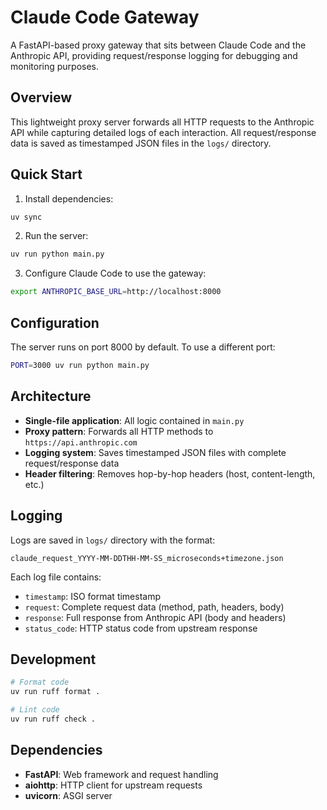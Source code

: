 # Claude Code Gateway

A FastAPI-based proxy gateway that sits between Claude Code and the Anthropic API, providing request/response logging for debugging and monitoring purposes.

## Overview

This lightweight proxy server forwards all HTTP requests to the Anthropic API while capturing detailed logs of each interaction. All request/response data is saved as timestamped JSON files in the `logs/` directory.

## Quick Start

1. Install dependencies:
```bash
uv sync
```

2. Run the server:
```bash
uv run python main.py
```

3. Configure Claude Code to use the gateway:
```bash
export ANTHROPIC_BASE_URL=http://localhost:8000
```

## Configuration

The server runs on port 8000 by default. To use a different port:
```bash
PORT=3000 uv run python main.py
```

## Architecture

- **Single-file application**: All logic contained in `main.py`
- **Proxy pattern**: Forwards all HTTP methods to `https://api.anthropic.com`
- **Logging system**: Saves timestamped JSON files with complete request/response data
- **Header filtering**: Removes hop-by-hop headers (host, content-length, etc.)

## Logging

Logs are saved in `logs/` directory with the format:
```
claude_request_YYYY-MM-DDTHH-MM-SS_microseconds+timezone.json
```

Each log file contains:
- `timestamp`: ISO format timestamp
- `request`: Complete request data (method, path, headers, body)
- `response`: Full response from Anthropic API (body and headers)
- `status_code`: HTTP status code from upstream response

## Development

```bash
# Format code
uv run ruff format .

# Lint code
uv run ruff check .
```

## Dependencies

- **FastAPI**: Web framework and request handling
- **aiohttp**: HTTP client for upstream requests
- **uvicorn**: ASGI server